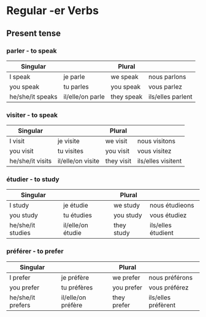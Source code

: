 # Regular -er Verbs

## Present tense

### parler - to speak

| Singular         |                  | Plural     |                   |
|------------------|------------------|------------|-------------------|
| I speak          | je parle         | we speak   | nous parlons      |
| you speak        | tu parles        | you speak  | vous parlez       |
| he/she/it speaks | il/elle/on parle | they speak | ils/elles parlent |

### visiter - to speak

| Singular         |                   | Plural     |                    |
|------------------|-------------------|------------|--------------------|
| I visit          | je visite         | we visit   | nous visitons      |
| you visit        | tu visites        | you visit  | vous visitez       |
| he/she/it visits | il/elle/on visite | they visit | ils/elles visitent |

### étudier - to study

| Singular          |                   | Plural     |                    |
|-------------------|-------------------|------------|--------------------|
| I study           | je étudie         | we study   | nous étudieons     |
| you study         | tu étudies        | you study  | vous étudiez       |
| he/she/it studies | il/elle/on étudie | they study | ils/elles étudient |

### préférer - to prefer

| Singular          |                    | Plural      |                     |
|-------------------|--------------------|-------------|---------------------|
| I prefer          | je préfère         | we prefer   | nous préférons      |
| you prefer        | tu préfères        | you prefer  | vous préférez       |
| he/she/it prefers | il/elle/on préfère | they prefer | ils/elles préfèrent |

